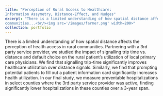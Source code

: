 ```yaml
---
title: "Perception of Rural Access to Healthcare:
Information Assymetry, Distance-Effect, and Nudges"
excerpt: "There is a limited understanding of how spatial distance affects the perception of health access in rural
communities...<br/><img src='/images/farmer.png' width=200>"
collection: portfolio
---
```


There is a limited understanding of how spatial distance affects the perception of health access in rural
communities. Partnering with a 3rd party service provider, we studied the impact of signalling trip time vs.
distance and default choice on the rural patient’s utilization of local primary care physicians. We find that
signalling trip-time significantly improves healthcare utilization over distance signals. Similarly, we find that
prompting potential patients to fill out a patient information card significantly increases health utilization.
In our final study, we measure preventable hospitalizations in select counties where the 3rd party service
provider was active, finding significantly lower hospitalizations in these counties over a 3-year span.
